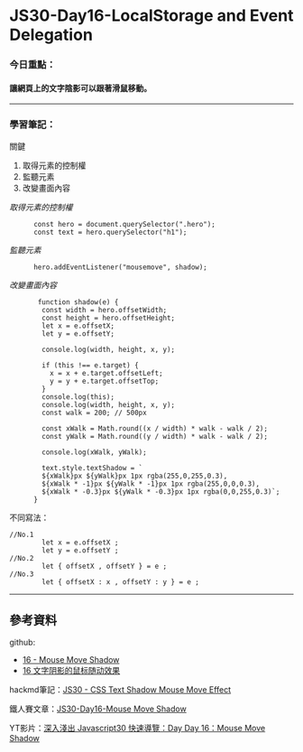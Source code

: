 ﻿# JS30-Day16-LocalStorage and Event Delegation


### 今日重點：
#### 讓網頁上的文字陰影可以跟著滑鼠移動。

--- 

### 學習筆記：

關鍵
1. 取得元素的控制權
2. 監聽元素
3. 改變畫面內容

*取得元素的控制權*
``` 
      const hero = document.querySelector(".hero");
      const text = hero.querySelector("h1");
```

*監聽元素*
```
      hero.addEventListener("mousemove", shadow);

```

*改變畫面內容*
```
       function shadow(e) {
        const width = hero.offsetWidth;
        const height = hero.offsetHeight;
        let x = e.offsetX;
        let y = e.offsetY;

        console.log(width, height, x, y);

        if (this !== e.target) {
          x = x + e.target.offsetLeft;
          y = y + e.target.offsetTop;
        }
        console.log(this);
        console.log(width, height, x, y);
        const walk = 200; // 500px

        const xWalk = Math.round((x / width) * walk - walk / 2);
        const yWalk = Math.round((y / width) * walk - walk / 2);

        console.log(xWalk, yWalk);

        text.style.textShadow = `
        ${xWalk}px ${yWalk}px 1px rgba(255,0,255,0.3),
        ${xWalk * -1}px ${yWalk * -1}px 1px rgba(255,0,0,0.3), 
        ${xWalk * -0.3}px ${yWalk * -0.3}px 1px rgba(0,0,255,0.3)`;
      }
```
不同寫法：

```
//No.1
        let x = e.offsetX ;
        let y = e.offsetY ;
//No.2
        let { offsetX , offsetY } = e ;
//No.3
        let { offsetX : x , offsetY : y } = e ;
```

--- 

## 參考資料
github:
- [16 - Mouse Move Shadow](https://github.com/guahsu/JavaScript30/tree/master/16_Mouse-Move-Shadow)
- [16 文字阴影的鼠标随动效果](https://github.com/soyaine/JavaScript30/tree/master/16%20-%20Mouse%20Move%20Shadow)

hackmd筆記：[JS30 - CSS Text Shadow Mouse Move Effect](https://hackmd.io/QPM7T3t5TQmJIUBJAT4AqA?view)

鐵人賽文章：[JS30-Day16-Mouse Move Shadow](https://ithelp.ithome.com.tw/articles/10195564)

YT影片：[深入淺出 Javascript30 快速導覽：Day Day 16：Mouse Move Shadow](https://www.youtube.com/watch?v=fa9Lk2KnARY&list=PLEfh-m_KG4dYbxVoYDyT_fmXZHnuKg2Fq&index=18&t=1455s)



